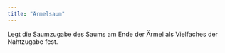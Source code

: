 ```yaml
---
title: "Ärmelsaum"
---
```


Legt die Saumzugabe des Saums am Ende der Ärmel als Vielfaches der Nahtzugabe fest.

